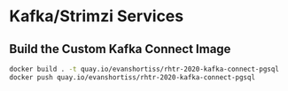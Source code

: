 # Kafka/Strimzi Services

## Build the Custom Kafka Connect Image

```bash
docker build . -t quay.io/evanshortiss/rhtr-2020-kafka-connect-pgsql
docker push quay.io/evanshortiss/rhtr-2020-kafka-connect-pgsql
```

